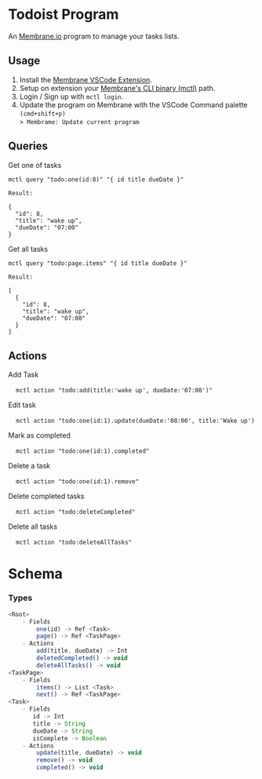 # Todoist Program

An [Membrane.io](https://membrane.io/) program to manage your tasks lists.

## Usage

1. Install the [Membrane VSCode Extension](https://marketplace.visualstudio.com/items?itemName=membrane.membrane).
2. Setup on extension your [Membrane's CLI binary (mctl)](https://membrane.io/download) path.
3. Login / Sign up with ```mctl login```.
4. Update the program on Membrane with the VSCode Command palette `(cmd+shift+p)`\
  ```> Membrame: Update current program```

## Queries
Get one of tasks
```
mctl query "todo:one(id:8)" "{ id title dueDate }"

Result:

{
  "id": 8,
  "title": "wake up",
  "dueDate": "07:00"
}
```

Get all tasks
```
mctl query "todo:page.items" "{ id title dueDate }"

Result:

[
  {
    "id": 8,
    "title": "wake up",
    "dueDate": "07:00"
  }
]
```

## Actions

Add Task

$~~~~$`mctl action "todo:add(title:'wake up', dueDate:'07:00')"`

Edit task

$~~~~$`mctl action "todo:one(id:1).update(dueDate:'08:00', title:'Wake up')`

Mark as completed

$~~~~$`mctl action "todo:one(id:1).completed"`

Delete a task

$~~~~$`mctl action "todo:one(id:1).remove"`

Delete completed tasks

$~~~~$`mctl action "todo:deleteCompleted"`

Delete all tasks

$~~~~$`mctl action "todo:deleteAllTasks"`

# Schema

### Types
```javascript
<Root>
    - Fields
        one(id) -> Ref <Task>
        page() -> Ref <TaskPage>
    - Actions
        add(title, dueDate) -> Int
        deletedCompleted() -> void
        deleteAllTasks() -> void
<TaskPage>
    - Fields
        items() -> List <Task>
        next() -> Ref <TaskPage>
<Task>
    - Fields
       id -> Int
       title -> String
       dueDate -> String
       isComplete -> Boolean
    - Actions
        update(title, dueDate) -> void
        remove() -> void
        completed() -> void
```
